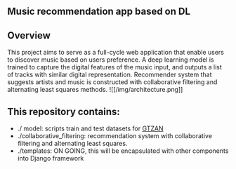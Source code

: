 ## Music recommendation app based on DL

## Overview
This project aims to serve as a full-cycle web application that enable users to discover music based on users preference. A deep learning model is trained to capture the digital features of the music input, and outputs a list of tracks with similar digital representation. Recommender system that suggests artists and music is constructed with collaborative filtering and alternating least squares methods. 
![[/img/architecture.png]]
## This repository contains:
- ./ model: scripts train and test datasets for [GTZAN](https://www.kaggle.com/datasets/andradaolteanu/gtzan-dataset-music-genre-classification)
- ./collaborative_filtering: recommendation system with collaborative filtering and alternating least squares. 
- ./templates: ON GOING, this will be encapsulated with other components into Django framework

